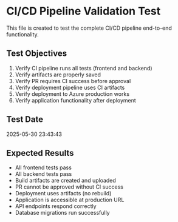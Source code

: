 # CI/CD Pipeline Validation Test

This file is created to test the complete CI/CD pipeline end-to-end functionality.

## Test Objectives
1. Verify CI pipeline runs all tests (frontend and backend)
2. Verify artifacts are properly saved
3. Verify PR requires CI success before approval
4. Verify deployment pipeline uses CI artifacts
5. Verify deployment to Azure production works
6. Verify application functionality after deployment

## Test Date
2025-05-30 23:43:43

## Expected Results
- All frontend tests pass
- All backend tests pass
- Build artifacts are created and uploaded
- PR cannot be approved without CI success
- Deployment uses artifacts (no rebuild)
- Application is accessible at production URL
- API endpoints respond correctly
- Database migrations run successfully